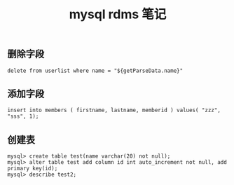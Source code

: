 ﻿---
title: "mysql rdms 笔记"
tags:
  - Articles
---



## 删除字段

```mysql
delete from userlist where name = "${getParseData.name}"
```

## 添加字段

```mysql
insert into members ( firstname, lastname, memberid ) values( "zzz", "sss", 1);
```

## 创建表

```mysql
mysql> create table test(name varchar(20) not null);
mysql> alter table test add column id int auto_increment not null, add primary key(id);
mysql> describe test2;
```
